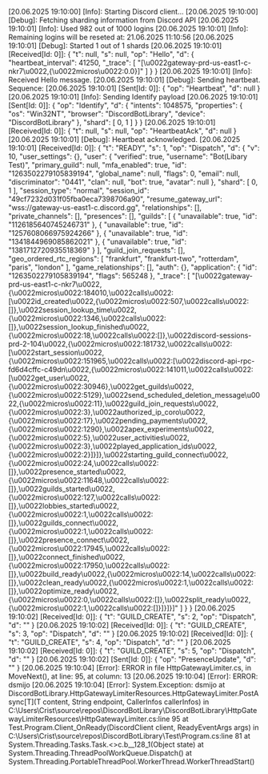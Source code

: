[20.06.2025 19:10:00] [Info]: Starting Discord client...
[20.06.2025 19:10:00] [Debug]: Fetching sharding information from Discord API
[20.06.2025 19:10:01] [Info]: Used 982 out of 1000 logins
[20.06.2025 19:10:01] [Info]: Remaining logins will be reseted at: 21.06.2025 11:10:56
[20.06.2025 19:10:01] [Debug]: Started 1 out of 1 shards
[20.06.2025 19:10:01] [Received[Id: 0]]: {
  "t": null,
  "s": null,
  "op": "Hello",
  "d": {
    "heartbeat_interval": 41250,
    "_trace": [
      "[\u0022gateway-prd-us-east1-c-nkr7\u0022,{\u0022micros\u0022:0.0}]"
    ]
  }
}
[20.06.2025 19:10:01] [Info]: Received Hello message.
[20.06.2025 19:10:01] [Debug]: Sending heartbeat. Sequence: 
[20.06.2025 19:10:01] [Sent[Id: 0]]: {
  "op": "Heartbeat",
  "d": null
}
[20.06.2025 19:10:01] [Info]: Sending Identify payload
[20.06.2025 19:10:01] [Sent[Id: 0]]: {
  "op": "Identify",
  "d": {
    "intents": 1048575,
    "properties": {
      "os": "Win32NT",
      "browser": "DiscordBotLibrary",
      "device": "DiscordBotLibrary"
    },
    "shard": [
      0,
      1
    ]
  }
}
[20.06.2025 19:10:01] [Received[Id: 0]]: {
  "t": null,
  "s": null,
  "op": "HeartbeatAck",
  "d": null
}
[20.06.2025 19:10:01] [Debug]: Heartbeat acknowledged.
[20.06.2025 19:10:01] [Received[Id: 0]]: {
  "t": "READY",
  "s": 1,
  "op": "Dispatch",
  "d": {
    "v": 10,
    "user_settings": {},
    "user": {
      "verified": true,
      "username": "Bot(Libary Test)",
      "primary_guild": null,
      "mfa_enabled": true,
      "id": "1263502279105839194",
      "global_name": null,
      "flags": 0,
      "email": null,
      "discriminator": "0441",
      "clan": null,
      "bot": true,
      "avatar": null
    },
    "shard": [
      0,
      1
    ],
    "session_type": "normal",
    "session_id": "49cf7232d031f05fba0eca7398706a90",
    "resume_gateway_url": "wss://gateway-us-east1-c.discord.gg",
    "relationships": [],
    "private_channels": [],
    "presences": [],
    "guilds": [
      {
        "unavailable": true,
        "id": "1126185640745246731"
      },
      {
        "unavailable": true,
        "id": "1257608066975924266"
      },
      {
        "unavailable": true,
        "id": "1341844969085862021"
      },
      {
        "unavailable": true,
        "id": "1381712720935518369"
      }
    ],
    "guild_join_requests": [],
    "geo_ordered_rtc_regions": [
      "frankfurt",
      "frankfurt-two",
      "rotterdam",
      "paris",
      "london"
    ],
    "game_relationships": [],
    "auth": {},
    "application": {
      "id": "1263502279105839194",
      "flags": 565248
    },
    "_trace": [
      "[\u0022gateway-prd-us-east1-c-nkr7\u0022,{\u0022micros\u0022:184010,\u0022calls\u0022:[\u0022id_created\u0022,{\u0022micros\u0022:507,\u0022calls\u0022:[]},\u0022session_lookup_time\u0022,{\u0022micros\u0022:1346,\u0022calls\u0022:[]},\u0022session_lookup_finished\u0022,{\u0022micros\u0022:18,\u0022calls\u0022:[]},\u0022discord-sessions-prd-2-104\u0022,{\u0022micros\u0022:181732,\u0022calls\u0022:[\u0022start_session\u0022,{\u0022micros\u0022:151965,\u0022calls\u0022:[\u0022discord-api-rpc-fd6d4cffc-c49dn\u0022,{\u0022micros\u0022:141011,\u0022calls\u0022:[\u0022get_user\u0022,{\u0022micros\u0022:30946},\u0022get_guilds\u0022,{\u0022micros\u0022:5129},\u0022send_scheduled_deletion_message\u0022,{\u0022micros\u0022:11},\u0022guild_join_requests\u0022,{\u0022micros\u0022:3},\u0022authorized_ip_coro\u0022,{\u0022micros\u0022:17},\u0022pending_payments\u0022,{\u0022micros\u0022:1290},\u0022apex_experiments\u0022,{\u0022micros\u0022:5},\u0022user_activities\u0022,{\u0022micros\u0022:3},\u0022played_application_ids\u0022,{\u0022micros\u0022:2}]}]},\u0022starting_guild_connect\u0022,{\u0022micros\u0022:24,\u0022calls\u0022:[]},\u0022presence_started\u0022,{\u0022micros\u0022:11648,\u0022calls\u0022:[]},\u0022guilds_started\u0022,{\u0022micros\u0022:127,\u0022calls\u0022:[]},\u0022lobbies_started\u0022,{\u0022micros\u0022:1,\u0022calls\u0022:[]},\u0022guilds_connect\u0022,{\u0022micros\u0022:1,\u0022calls\u0022:[]},\u0022presence_connect\u0022,{\u0022micros\u0022:17945,\u0022calls\u0022:[]},\u0022connect_finished\u0022,{\u0022micros\u0022:17950,\u0022calls\u0022:[]},\u0022build_ready\u0022,{\u0022micros\u0022:14,\u0022calls\u0022:[]},\u0022clean_ready\u0022,{\u0022micros\u0022:1,\u0022calls\u0022:[]},\u0022optimize_ready\u0022,{\u0022micros\u0022:0,\u0022calls\u0022:[]},\u0022split_ready\u0022,{\u0022micros\u0022:1,\u0022calls\u0022:[]}]}]}]"
    ]
  }
}
[20.06.2025 19:10:02] [Received[Id: 0]]: {
  "t": "GUILD_CREATE",
  "s": 2,
  "op": "Dispatch",
  "d": ""
}
[20.06.2025 19:10:02] [Received[Id: 0]]: {
  "t": "GUILD_CREATE",
  "s": 3,
  "op": "Dispatch",
  "d": ""
}
[20.06.2025 19:10:02] [Received[Id: 0]]: {
  "t": "GUILD_CREATE",
  "s": 4,
  "op": "Dispatch",
  "d": ""
}
[20.06.2025 19:10:02] [Received[Id: 0]]: {
  "t": "GUILD_CREATE",
  "s": 5,
  "op": "Dispatch",
  "d": ""
}
[20.06.2025 19:10:02] [Sent[Id: 0]]: {
  "op": "PresenceUpdate",
  "d": ""
}
[20.06.2025 19:10:04] [Error]: ERROR in file HttpGatewayLimiter.cs, in MoveNext(), at line: 95, at column: 13
[20.06.2025 19:10:04] [Error]: ERROR: dsmijo
[20.06.2025 19:10:04] [Error]: System.Exception: dsmijo
   at DiscordBotLibrary.HttpGatewayLimiterResources.HttpGatewayLimiter.PostAsync[T](T content, String endpoint, CallerInfos callerInfos) in C:\Users\Crist\source\repos\DiscordBotLibrary\DiscordBotLibrary\HttpGatewayLimiterResources\HttpGatewayLimiter.cs:line 95
   at Test.Program.Client_OnReady(DiscordClient client, ReadyEventArgs args) in C:\Users\Crist\source\repos\DiscordBotLibrary\Test\Program.cs:line 81
   at System.Threading.Tasks.Task.<>c.<ThrowAsync>b__128_1(Object state)
   at System.Threading.ThreadPoolWorkQueue.Dispatch()
   at System.Threading.PortableThreadPool.WorkerThread.WorkerThreadStart()
